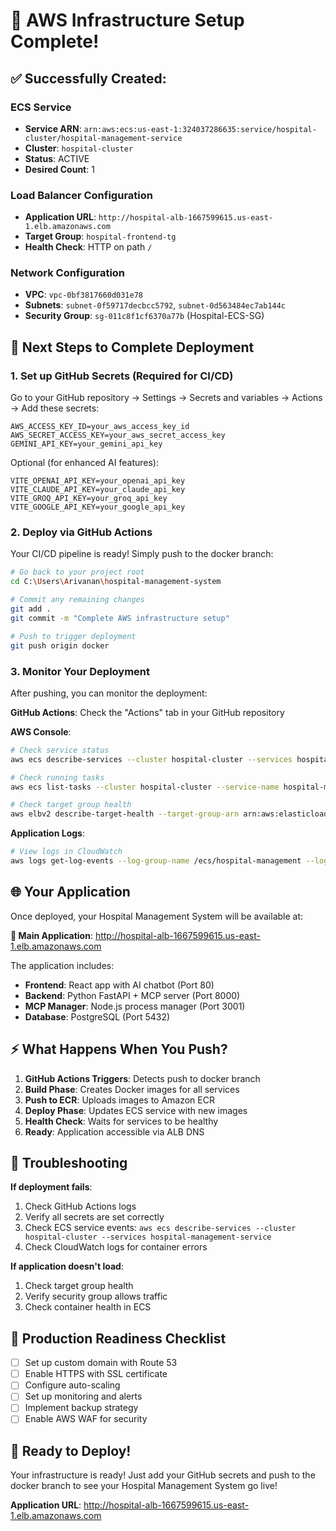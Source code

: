 # 🎉 AWS Infrastructure Setup Complete!

## ✅ Successfully Created:

### ECS Service
- **Service ARN**: `arn:aws:ecs:us-east-1:324037286635:service/hospital-cluster/hospital-management-service`
- **Cluster**: `hospital-cluster`
- **Status**: ACTIVE
- **Desired Count**: 1

### Load Balancer Configuration
- **Application URL**: `http://hospital-alb-1667599615.us-east-1.elb.amazonaws.com`
- **Target Group**: `hospital-frontend-tg`
- **Health Check**: HTTP on path `/`

### Network Configuration
- **VPC**: `vpc-0bf3817660d031e78`
- **Subnets**: `subnet-0f59717decbcc5792`, `subnet-0d563484ec7ab144c`
- **Security Group**: `sg-011c8f1cf6370a77b` (Hospital-ECS-SG)

## 🚀 Next Steps to Complete Deployment

### 1. Set up GitHub Secrets (Required for CI/CD)

Go to your GitHub repository → Settings → Secrets and variables → Actions → Add these secrets:

```
AWS_ACCESS_KEY_ID=your_aws_access_key_id
AWS_SECRET_ACCESS_KEY=your_aws_secret_access_key
GEMINI_API_KEY=your_gemini_api_key
```

Optional (for enhanced AI features):
```
VITE_OPENAI_API_KEY=your_openai_api_key
VITE_CLAUDE_API_KEY=your_claude_api_key
VITE_GROQ_API_KEY=your_groq_api_key
VITE_GOOGLE_API_KEY=your_google_api_key
```

### 2. Deploy via GitHub Actions

Your CI/CD pipeline is ready! Simply push to the docker branch:

```bash
# Go back to your project root
cd C:\Users\Arivanan\hospital-management-system

# Commit any remaining changes
git add .
git commit -m "Complete AWS infrastructure setup"

# Push to trigger deployment
git push origin docker
```

### 3. Monitor Your Deployment

After pushing, you can monitor the deployment:

**GitHub Actions**: Check the "Actions" tab in your GitHub repository

**AWS Console**: 
```bash
# Check service status
aws ecs describe-services --cluster hospital-cluster --services hospital-management-service

# Check running tasks
aws ecs list-tasks --cluster hospital-cluster --service-name hospital-management-service

# Check target group health
aws elbv2 describe-target-health --target-group-arn arn:aws:elasticloadbalancing:us-east-1:324037286635:targetgroup/hospital-frontend-tg/dfd4732eaeef5550
```

**Application Logs**:
```bash
# View logs in CloudWatch
aws logs get-log-events --log-group-name /ecs/hospital-management --log-stream-name frontend/hospital-frontend/TASK_ID
```

## 🌐 Your Application

Once deployed, your Hospital Management System will be available at:

**🏥 Main Application**: http://hospital-alb-1667599615.us-east-1.elb.amazonaws.com

The application includes:
- **Frontend**: React app with AI chatbot (Port 80)
- **Backend**: Python FastAPI + MCP server (Port 8000)
- **MCP Manager**: Node.js process manager (Port 3001)
- **Database**: PostgreSQL (Port 5432)

## ⚡ What Happens When You Push?

1. **GitHub Actions Triggers**: Detects push to docker branch
2. **Build Phase**: Creates Docker images for all services
3. **Push to ECR**: Uploads images to Amazon ECR
4. **Deploy Phase**: Updates ECS service with new images
5. **Health Check**: Waits for services to be healthy
6. **Ready**: Application accessible via ALB DNS

## 🔧 Troubleshooting

**If deployment fails**:
1. Check GitHub Actions logs
2. Verify all secrets are set correctly
3. Check ECS service events: `aws ecs describe-services --cluster hospital-cluster --services hospital-management-service`
4. Check CloudWatch logs for container errors

**If application doesn't load**:
1. Check target group health
2. Verify security group allows traffic
3. Check container health in ECS

## 🎯 Production Readiness Checklist

- [ ] Set up custom domain with Route 53
- [ ] Enable HTTPS with SSL certificate
- [ ] Configure auto-scaling
- [ ] Set up monitoring and alerts
- [ ] Implement backup strategy
- [ ] Enable AWS WAF for security

## 🚀 Ready to Deploy!

Your infrastructure is ready! Just add your GitHub secrets and push to the docker branch to see your Hospital Management System go live! 

**Application URL**: http://hospital-alb-1667599615.us-east-1.elb.amazonaws.com
